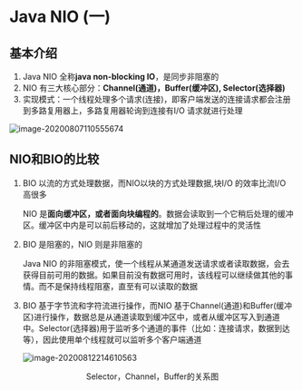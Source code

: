 # Java NIO (一)

## 基本介绍

1. Java NIO 全称**java non-blocking IO**，是同步非阻塞的
1. NIO 有三大核心部分：**Channel(通道)，Buffer(缓冲区), Selector(选择器)**
1. 实现模式：一个线程处理多个请求(连接)，即客户端发送的连接请求都会注册到多路复用器上，多路复用器轮询到连接有I/O 请求就进行处理

![image-20200807110555674](http://java-guide.oss-cn-hangzhou.aliyuncs.com/typora/20200807110557-74170.png)

## NIO和BIO的比较

1. BIO 以流的方式处理数据，而NIO以块的方式处理数据,块I/O 的效率比流I/O 高很多

   NIO 是**面向缓冲区，或者面向块编程的**。数据会读取到一个它稍后处理的缓冲区。缓冲区中内是可以前后移动的，这就增加了处理过程中的灵活性

1. BIO 是阻塞的，NIO 则是非阻塞的

   Java NIO 的非阻塞模式，使一个线程从某通道发送请求或者读取数据，会去获得目前可用的数据。如果目前没有数据可用时，该线程可以继续做其他的事情。而不是保持线程阻塞，直至有可以读取的数据

3. BIO 基于字节流和字符流进行操作，而NIO 基于Channel(通道)和Buffer(缓冲区)进行操作，数据总是从通道读取到缓冲区中，或者从缓冲区写入到通道中。Selector(选择器)用于监听多个通道的事件（比如：连接请求，数据到达等），因此使用单个线程就可以监听多个客户端通道

   ![image-20200812214610563](http://java-guide.oss-cn-hangzhou.aliyuncs.com/typora/20200812214612-982327.png)

<center>Selector，Channel，Buffer的关系图